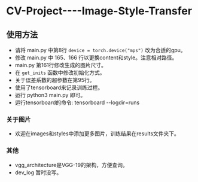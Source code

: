 # CV-Project----Image-Style-Transfer

## 使用方法
- 请将 main.py 中第8行 `device = torch.device("mps")` 改为合适的gpu。
- 修改 main.py 中 165、166 行以更换content和style。注意相对路径。
- main.py 第161行修改生成的图片尺寸。
- 在 `get_inits` 函数中修改初始化方式。
- 关于误差系数的超参数在第95行。
- 使用了tensorboard来记录训练过程。
- 运行 python3 main.py 即可。
- 运行tensorboard的命令: tensorboard --logdir=runs


### 关于图片
- 欢迎在images和styles中添加更多图片，训练结果在results文件夹下。

### 其他
- vgg_architecture是VGG-19的架构，方便查询。
- dev_log 暂时没写。